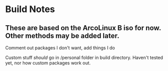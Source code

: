 # Build Notes
## These are based on the ArcoLinux B iso for now. Other methods may be added later.

Comment out packages I don't want, add things I do

Custom stuff *should* go in /personal folder in build directory. Haven't tested yet, nor how custom packages work out.

